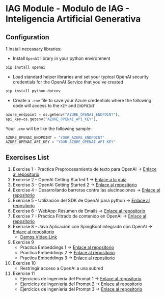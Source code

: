 # IAG Module - Modulo de IAG - Inteligencia Artificial Generativa
## Configuration
1.Install necessary libraries:
- Install `OpenAI` library in your python environment
```python
pip install openai
```
- Load standard helper libraries and set your typical OpenAI security credentials for the OpenAI Service that you've created
```python
pip install python-dotenv
```
- Create a `.env` file to save your Azure credentials where the following code will access to the `KEY` and `ENDPOINT`
```python
azure_endpoint = os.getenv("AZURE_OPENAI_ENDPOINT"), 
api_key=os.getenv("AZURE_OPENAI_API_KEY"), 
```

Your `.env` will be like the following sample:
```python
AZURE_OPENAI_ENDPOINT = "YOUR_AZURE_ENDPOINT" 
AZURE_OPENAI_API_KEY = "YOUR_AZURE_OPENAI_API_KEY"
```

## Exercises List
1. Exercise 1 - Practica Preprocesamiento de texto para OpenAI -> [Enlace al repositorio](https://github.com/tamasma/master-ia-tajamar/tree/main/preprocessing)
2. Exercise 2 - OpenAI Getting Started 1 -> [Enlace a la guía](https://learn.microsoft.com/en-us/azure/ai-services/openai/chatgpt-quickstart?tabs=command-line%2Ckeyless%2Cjavascript-keyless%2Ctypescript-keyless%2Cpython-new&pivots=programming-language-python)
3. Exercise 3 - OpenAI Getting Started 2 -> [Enlace al repositorio](https://github.com/tamasma/master-ia-tajamar/blob/main/01_OpenAI_getting_started.ipynb)
4. Exercise 4 - Desarrollando barreras contra las alucinaciones -> [Enlace al repositorio](https://github.com/tamasma/master-ia-tajamar/blob/main/Developing_hallucination_guardrails.ipynb)
5. Exercise 5 - Utilización del SDK de OpenAI para python -> [Enlace al repositorio](https://github.com/tamasma/master-ia-tajamar/blob/main/quickstart.ipynb)
6. Exercise 6 - WebApp: Resumen de Emails -> [Enlace al repositorio](https://github.com/tamasma/master-ia-tajamar/blob/main/email_app.md)
7. Exercise 7 - Práctica Filtrado de contenido en OpenAI -> [Enlace al repositorio](https://github.com/tamasma/master-ia-tajamar/blob/main/chat.ipynb)
8. Exercise 8 - Java Aplicacion con SpingBoot integrado con OpenAI -> [Enlace al repositorio](https://github.com/tamasma/master-ia-tajamar/tree/main/Spring%20AI%20with%20Azure%20OpenAI%20Service)
    - [Demos Video Link](https://tajamar365-my.sharepoint.com/:f:/p/tsuenkit_lui/EiQUEAP_SxpDrmTd3cMPkjEBKVfm-jdNKsqmU6PO7tSWGQ?e=h54QYu)
9. Exercise 9 
    - Practica Embeddings 1 -> [Enlace al repositorio](https://github.com/tamasma/master-ia-tajamar/blob/main/basic_embeddings_example_restapi.ipynb)
    - Practica Embeddings 2 -> [Enlace al repositorio](https://github.com/tamasma/master-ia-tajamar/blob/main/embeddings.ipynb)
    - Practica Embeddings 3 -> [Enlace al repositorio](https://github.com/tamasma/master-ia-tajamar/blob/main/Embedding_long_inputs.ipynb)
10. Exercise 10
    - Restringir acceso a OpenAI a una subred
11. Exercise 11
    - Ejercicios de Ingenieria del Prompt 1 -> [Enlace al repositorio](https://github.com/tamasma/master-ia-tajamar/tree/main/Prompt-Engineering-Exercises)
    - Ejercicios de Ingenieria del Prompt 2 -> [Enlace al repositorio](https://github.com/tamasma/master-ia-tajamar/blob/main/05_OpenAI_parameters.ipynb)
    - Ejercicios de Ingenieria del Prompt 3 -> [Enlace al repositorio](https://github.com/tamasma/master-ia-tajamar/blob/main/06_best_practice-prompt-engineering.ipynb)